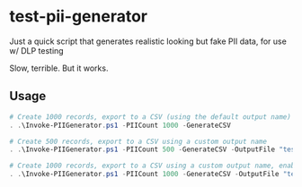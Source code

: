 # test-pii-generator

Just a quick script that generates realistic looking but fake PII data, for use w/ DLP testing

Slow, terrible. But it works.

## Usage

```PowerShell
# Create 1000 records, export to a CSV (using the default output name)
. .\Invoke-PIIGenerator.ps1 -PIICount 1000 -GenerateCSV

# Create 500 records, export to a CSV using a custom output name
. .\Invoke-PIIGenerator.ps1 -PIICount 500 -GenerateCSV -OutputFile "test-PII-500.csv"

# Create 1000 records, export to a CSV using a custom output name, enable verbose output
. .\Invoke-PIIGenerator.ps1 -PIICount 1000 -GenerateCSV -OutputFile "test-PII-1000.csv" -v
```
